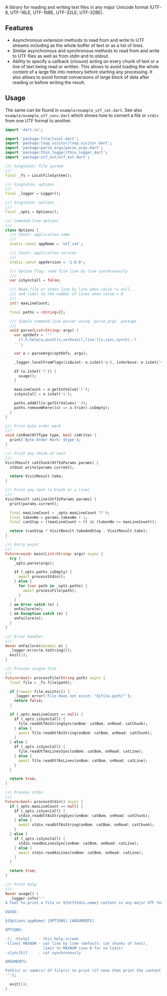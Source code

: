 A library for reading and writing text files in any major Unicode format (UTF-8, UTF-16LE, UTF-16BE, UTF-32LE, UTF-32BE).

## Features

- Asynchronous extension methods to read from and write to UTF streams including as the whole buffer of text or as a list of lines.
- Similar asynchronous and synchronous methods to read from and write to UTF files as well as from _stdin_ and to _stdout_.
- Ability to specify a callback (closure) acting on every chunk of text or a line of text being read or written. This allows to avoid loading the whole content of a large file into memory before starting any processing. It also allows to avoid format conversions of large block of data after reading or before writing the result.

## Usage

The same can be found in `example/example_utf_cat.dart`. See also `example/example_utf_conv.dart` which shows how to convert a file or `stdin` from one UTF format to another.

```dart
import 'dart:io';

import 'package:file/local.dart';
import 'package:loop_visitor/loop_visitor.dart';
import 'package:parse_args/parse_args.dart';
import 'package:thin_logger/thin_logger.dart';
import 'package:utf_ext/utf_ext.dart';

/// Singleton: file system
///
final _fs = LocalFileSystem();

/// Singleton: options
///
final _logger = Logger();

/// Singleton: options
///
final _opts = Options();

/// Command-line options
///
class Options {
  /// Const: application name
  ///
  static const appName = 'utf_cat';

  /// Const: application version
  ///
  static const appVersion = '1.0.0';

  /// Option flag: read file line by line synchronously
  ///
  var isSyncCall = false;

  /// Read file or stdin line by line when value != null,
  /// and limit to the number of lines when value > 0
  ///
  int? maxLineCount;

  final paths = <String>[];

  /// Simple command-line parser using `parse_args` package
  ///
  void parse(List<String> args) {
    var optDefs = '''
      |?,h,help|q,quiet|v,verbose|l,line:?|s,sync,synch|::?
    ''';

    var o = parseArgs(optDefs, args);

    _logger.levelFromFlags(isQuiet: o.isSet('q'), isVerbose: o.isSet('v'));

    if (o.isSet('?')) {
      usage();
    }

    maxLineCount = o.getIntValue('l');
    isSyncCall = o.isSet('s');

    paths.addAll(o.getStrValues(''));
    paths.removeWhere((x) => x.trim().isEmpty);
  }
}

/// Print byte order mark
///
void catBom(UtfType type, bool isWrite) {
  print('Byte Order Mark: $type');
}

/// Print any chunk of text
///
VisitResult catChunk(UtfIoParams params) {
  stdout.write(params.current);

  return VisitResult.take;
}

/// Print any text (a block or a line)
///
VisitResult catLine(UtfIoParams params) {
  print(params.current);

  final maxLineCount = _opts.maxLineCount ?? 0;
  final takenNo = params.takenNo + 1;
  final canStop = ((maxLineCount > 0) && (takenNo >= maxLineCount));

  return (canStop ? VisitResult.takeAndStop : VisitResult.take);
}

/// Entry point
///
Future<void> main(List<String> args) async {
  try {
    _opts.parse(args);

    if (_opts.paths.isEmpty) {
      await processStdin();
    } else {
      for (var path in _opts.paths) {
        await processFile(path);
      }
    }
  } on Error catch (e) {
    onFailure(e);
  } on Exception catch (e) {
    onFailure(e);
  }
}

/// Error handler
///
Never onFailure(dynamic e) {
  _logger.error(e.toString());
  exit(1);
}

/// Process single file
///
Future<bool> processFile(String path) async {
  final file = _fs.file(path);

  if (!await file.exists()) {
    _logger.error('File does not exist: "${file.path}"');
    return false;
  }

  if (_opts.maxLineCount == null) {
    if (_opts.isSyncCall) {
      file.readUtfAsStringSync(onBom: catBom, onRead: catChunk);
    } else {
      await file.readUtfAsString(onBom: catBom, onRead: catChunk);
    }
  } else {
    if (_opts.isSyncCall) {
      file.readUtfAsLinesSync(onBom: catBom, onRead: catLine);
    } else {
      await file.readUtfAsLines(onBom: catBom, onRead: catLine);
    }
  }

  return true;
}

/// Process stdin
///
Future<bool> processStdin() async {
  if (_opts.maxLineCount == null) {
    if (_opts.isSyncCall) {
      stdin.readUtfAsStringSync(onBom: catBom, onRead: catChunk);
    } else {
      await stdin.readUtfAsString(onBom: catBom, onRead: catChunk);
    }
  } else {
    if (_opts.isSyncCall) {
      stdin.readAsLinesSync(onBom: catBom, onRead: catLine);
    } else {
      await stdin.readAsLines(onBom: catBom, onRead: catLine);
    }
  }

  return true;
}

/// Print help
///
Never usage() {
  _logger.info('''
A tool to print a file or ${UtfStdin.name} content in any major UTF format

USAGE:

${Options.appName} [OPTIONS] [ARGUMENTS]

OPTIONS:

-?, -h[elp]    - this help screen
-l[ine] MAXNUM - cat line by line (default: cat chunks of text),
                 limit to MAXNUM (use 0 for no limit)
-s[ync[h]]     - cat synchronously

ARGUMENTS:

Path(s) or name(s) of file(s) to print (if none then print the content of ${UtfStdin.name})
''');

  exit(1);
}
```
